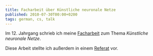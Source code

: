 ```yaml
---
title: Facharbeit über Künstliche neuronale Netze
published: 2010-07-30T00:00+0200
tags: german, cs, talk
---
```


Im 12. Jahrgang schrieb ich meine [Facharbeit](facharbeit-knn.pdf) zum Thema *Künstliche neuronale Netze*.

Diese Arbeit stellte ich außerdem in einem [Referat](referat-knn.pdf) vor.
